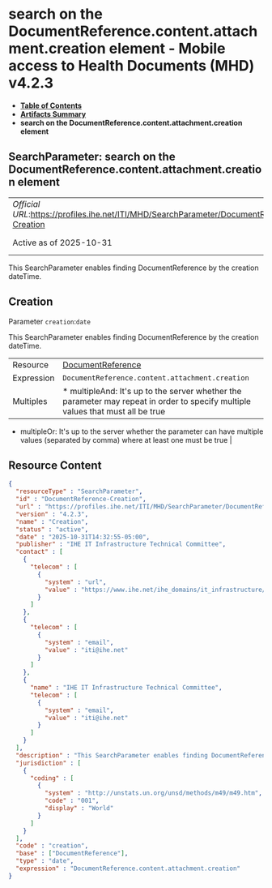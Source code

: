 # search on the DocumentReference.content.attachment.creation element - Mobile access to Health Documents (MHD) v4.2.3

* [**Table of Contents**](toc.md)
* [**Artifacts Summary**](artifacts.md)
* **search on the DocumentReference.content.attachment.creation element**

## SearchParameter: search on the DocumentReference.content.attachment.creation element 

| | |
| :--- | :--- |
| *Official URL*:https://profiles.ihe.net/ITI/MHD/SearchParameter/DocumentReference-Creation | *Version*:4.2.3 |
| Active as of 2025-10-31 | *Computable Name*:Creation |

 
This SearchParameter enables finding DocumentReference by the creation dateTime. 

## Creation

Parameter `creation`:`date`

This SearchParameter enables finding DocumentReference by the creation dateTime.

| | |
| :--- | :--- |
| Resource | [DocumentReference](http://hl7.org/fhir/R4/documentreference.html) |
| Expression | `DocumentReference.content.attachment.creation` |
| Multiples | * multipleAnd: It's up to the server whether the parameter may repeat in order to specify multiple values that must all be true
* multipleOr: It's up to the server whether the parameter can have multiple values (separated by comma) where at least one must be true
 |



## Resource Content

```json
{
  "resourceType" : "SearchParameter",
  "id" : "DocumentReference-Creation",
  "url" : "https://profiles.ihe.net/ITI/MHD/SearchParameter/DocumentReference-Creation",
  "version" : "4.2.3",
  "name" : "Creation",
  "status" : "active",
  "date" : "2025-10-31T14:32:55-05:00",
  "publisher" : "IHE IT Infrastructure Technical Committee",
  "contact" : [
    {
      "telecom" : [
        {
          "system" : "url",
          "value" : "https://www.ihe.net/ihe_domains/it_infrastructure/"
        }
      ]
    },
    {
      "telecom" : [
        {
          "system" : "email",
          "value" : "iti@ihe.net"
        }
      ]
    },
    {
      "name" : "IHE IT Infrastructure Technical Committee",
      "telecom" : [
        {
          "system" : "email",
          "value" : "iti@ihe.net"
        }
      ]
    }
  ],
  "description" : "This SearchParameter enables finding DocumentReference by the creation dateTime.",
  "jurisdiction" : [
    {
      "coding" : [
        {
          "system" : "http://unstats.un.org/unsd/methods/m49/m49.htm",
          "code" : "001",
          "display" : "World"
        }
      ]
    }
  ],
  "code" : "creation",
  "base" : ["DocumentReference"],
  "type" : "date",
  "expression" : "DocumentReference.content.attachment.creation"
}

```
